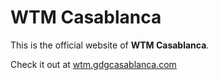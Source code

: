 # WTM Casablanca
This is the official website of **WTM Casablanca**.

Check it out at [wtm.gdgcasablanca.com](https://wtm.gdgcasablanca.com "WTM Casablanca")
